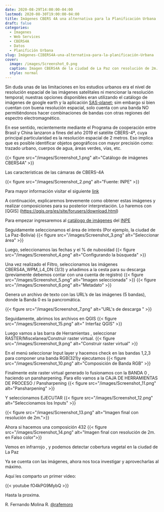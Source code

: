 ```yaml
---
date: 2020-08-29T14:00:00-04:00
lastmod: 2020-08-30T19:00:00-04:00
title: Imágenes CBERS 4A una alternativa para la Planificación Urbana
draft: false
categories:
  - Imagenes
  - Web Services
  - CBERS4A
  - Datos
  - Planifición Urbana
slug: Imágenes-CIBERS4A-una-alternativa-para-la-planificación-Urbana 
cover:
  image: /images/Screenshot_0.png
  caption: Imagen CBERS4A de la ciudad de La Paz con resolución de 2m.
  style: normal
---
```


Sin duda unas de las limitaciones en los estudios urbanos era el nivel de resolución espacial de las imágenes satelitales ni mencionar la resolución temporal; nuestras opciones disponibles eran utilizando el catálogo de imágenes de google earth y la aplicación  [SAS-planet](http://www.sasgis.org/); sim embargo si bien cuentan con buena resolución espacial, solo cuenta con una banda NO permitiéndonos hacer combinaciones de bandas con otras regiones del espectro electromagnético.

En ese sentido, recientemente mediante el Programa de cooperación entre Brasil y China lanzaron a fines del año 2019 el satélite CBERS-4ª, cuya principal particularidad es la resolución espacial de 2 metros. Eso implica que es posible identificar objetos geográficos con mayor precisión como: trazado urbano, cuerpos de agua, áreas verdes, vías, etc.

{{< figure src="/images/Screenshot_1.png" alt="Catálogo de imágenes CBERS4A" >}}

Las características de las cámaras de CBERS-4A 

{{< figure src="/images/Screenshot_2.png" alt="Fuente: INPE" >}}

Para mayor información visitar el siguiente [link](http://www.cbers.inpe.br/sobre/cameras/cbers04a.php) 

A continuación, explicaremos brevemente como obtener estas imágenes y realizar composiciones para su posterior interpretación. Lo haremos con [QGIS]  (https://qgis.org/es/site/forusers/download.html) 

Para empezar ingresaremos al [catálogo de imágenes](http://www2.dgi.inpe.br/catalogo/explore) del [INPE](http://www.inpe.br/)

Seguidamente seleccionamos el área de interés (Por ejemplo, la ciudad de La Paz-Bolivia)
{{< figure src="/images/Screenshot_3.png" alt="Seleccionar área" >}}

Luego, seleccionamos las fechas y el % de nubosidad
{{< figure src="/images/Screenshot_4.png" alt="Configurando la búsqueda" >}}

Una vez realizado el Filtro, seleccionamos las imágenes CBERS4A_WPM_L4_DN (3/3) y añadimos a la cesta para su descarga (previamente debemos contar con una cuenta de registro)
{{< figure src="/images/Screenshot_5.png" alt="Imagen seleccionada" >}}
{{< figure src="/images/Screenshot_6.png" alt="Metadato" >}}

Genera un archivo de texto con las URL’s de las imágenes (5 bandas), donde la Banda 0 es la pancromática.

{{< figure src="/images/Screenshot_7.png" alt="URL's de descarga " >}}

Seguidamente, abrimos los archivos en QGIS
{{< figure src="/images/Screenshot_15.png" alt=" Interfaz QGIS" >}}

Luego vamos a las barra de Herramientas , seleccionar RASTER/Miscelanea/Construir raster virtual.
{{< figure src="/images/Screenshot_9.png" alt="Construir raster virtual" >}}

En el menú seleccionar Input layer y hacemos check en las bandas 1,2,3 para componer una banda RGB(321)y ejecutamos
{{< figure src="/images/Screenshot_10.png" alt="Composición de Banda RGB" >}}

Finalmente este raster virtual generado lo fusionamos con la BANDA 0 , haciendo un pansharpening. Para ello vamos a la CAJA DE HERRAMIENTAS DE PROCESO / Pansharpening
{{< figure src="/images/Screenshot_11.png" alt="Pansharpening" >}}

Y seleccionamos EJECUTAR
{{< figure src="/images/Screenshot_12.png" alt="Seleccionamos los Inputs" >}}

{{< figure src="/images/Screenshot_13.png" alt="Imagen final con resolución de 2m.">}}

Ahora si hacemos una composición 432
{{< figure src="/images/Screenshot_14.png" alt="Imagen final con resolución de 2m. en Falso color">}}

Vemos en infrarrojo , y podemos detectar cobertura vegetal en la ciudad de La Paz

Ya se cuenta con las  imágenes, ahora nos toca investigar y aprovecharlas al máximo. 


Aquí les comparto un primer video:

{{< youtube fO4kPG9MybQ >}}



Hasta la proxima.


R. Fernando Molina R.
[@rafemoro](https://twitter.com/rafemoro)
